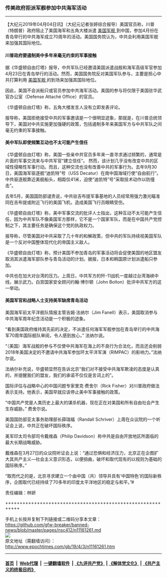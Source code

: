 ### 传美政府拒派军舰参加中共海军活动
------------------------

<p>
 【大纪元2019年04月04日讯】（大纪元记者张婷综合报导）美国官员称，川普（特朗普）政府阻止了美国海军和五角大楼派遣
 <a href="http://www.epochtimes.com/gb/tag/%E7%BE%8E%E5%9B%BD%E5%86%9B%E8%88%B0.html">
  美国军舰
 </a>
 到中国，参加4月份在青岛举行的中共海军成立70周年的活动。美国国务院认为，中共会利用美国军舰来加强其国际地位。
</p>
<h4>
 川普政府要遏制美中多年来毫无约束的军事接触
</h4>
<p>
 据《华盛顿自由灯塔》报导，中共军队已经邀请美国派遣战舰和海军高级军官参加4月23日在青岛举行的活动。然而，美国国务院反对美国军队参与，主要是担心中共打算利用
 <a href="http://www.epochtimes.com/gb/tag/%E7%BE%8E%E5%9B%BD%E5%86%9B%E8%88%B0.html">
  美国军舰
 </a>
 的到场来加强其国际地位。
</p>
<p>
 因此，美国不会派船只或官员参加中共海军活动。美国的参与将仅限于美国驻华武官办公室（Defense Attaché Office）的官员。
</p>
<p>
 《华盛顿自由灯塔》称，五角大楼发言人没有立即发表评论。
</p>
<p>
 报导称，美国拒绝接受中共的军事邀请是一个很明显迹象，那就是，在川普总统领导下，美国对中共实施更加强硬的政策，包括遏制多年来美国军方与中共军队之间毫无约束的军事接触。
</p>
<h4>
 美中军队即使频繁互动也不太可能产生信任
</h4>
<p>
 《华盛顿自由灯塔》称，美国一些亲中共官员多年来一直寻求通过频繁的，通常是片面的军事交流来与中共军官“建立信任”。 然而，该计划几乎没有改变中共的区域性侵略性军事行动。而且，这种交流也没有改善中共的军事行为。去年9月30日，美国海军驱逐舰“迪凯特”号（USS Decatur）在南中国海域行使“自由航行”。中共驱逐舰靠近美舰船头，相距仅41米，迫使“迪凯特”号“采取技术动作以防撞击”。
</p>
<p>
 去年5月，美国国防部谴责说，中共驻吉布提军事基地的人员经常用强力激光瞄准同在吉布提或附近飞行的美国飞机，造成美国飞行员眼睛受伤。
</p>
<p>
 《华盛顿自由灯塔》称，美中军事交流的批评人士指出，这种互动不太可能产生信任，因为中共军队不像美国军方那样，它不是一个国家军队，而是在中国共产党控制之下，其主要任务是确保这个党的执政权力。
</p>
<p>
 报导称，尽管美国对中共采取了几十年的和解政策，但中共的军队持续视美国军队是一个反对中国整体现代化的帝国主义敌人。
</p>
<p>
 《华盛顿自由灯塔》称，预计美国不参加青岛的军事活动将会促使美国的地区盟友取消其派遣海军部队参与青岛活动的计划。据报，日本和韩国原计划派遣船只参加。
</p>
<p>
 中共也在加大对台湾的压力。上周日，中共军方的歼-11战机一度越过台湾海峡中线，展示武力。白宫国家安全顾问约翰·博尔顿（John Bolton）批评中共军方的这一举动。
</p>
<h4>
 美国军官和战略人士支持美军缺席青岛活动
</h4>
<p>
 美国海军前太平洋舰队情报主管吉姆·法纳尔（Jim Fanell）表示，美国取消参与中共海军周年纪念活动是一个积极的迹象。
</p>
<p>
 “看到美国政府维持其先前的决定，不派遣任何海军军舰参加在青岛举行的中共海军70周年国际舰队审阅，令人感到放心，” 法纳尔说。
</p>
<p>
 “（美国）海军战舰的参与不仅使中共海军在海上的不良行为合法化，而且还会削弱2018年美国决定的不邀请中共海军参加环太平洋军演（RIMPAC）的影响力。”法纳尔说。
</p>
<p>
 法纳尔补充说，华盛顿显然在告诉北京“我们对不接受中共海军欺凌的态度是认真的，并提醒我们的盟友，我们的承诺不仅仅是言词上的”。
</p>
<p>
 国际评估与战略中心的中国问题专家里克·费舍尔（Rick Fisher）对川普政府做法表示支持。他表示，美国早就应该停止美中军事接触的政策。
</p>
<p>
 “中国共产党是人类历史上最大的谋杀机器，现在正在对美国和所有自由社会产生生存威胁。” 费舍尔说。
</p>
<p>
 美国国防部亚太事务助理部长薛瑞福（Randall Schriver）上周在众议院的一个听证会上说，中共正在破坏国际秩序。
</p>
<p>
 美军印太司令部司令戴维森（Philip Davidson）称中共是自由开放地区所面临的最大长期战略威胁。
</p>
<p>
 戴维森在3月27日的众议院听证会上说：“通过恐惧和经济压力，北京正在企图扩大其共产主义—社会主义意识形态，以便扭曲，破坏和取代现有的以规则为基础的国际秩序。”
</p>
<p>
 “取而代之的是，北京寻求建立一个由中国（共）领导并具有‘中国特色’的国际新秩序，企图取代已经持续了70多年的印度太平洋地区的稳定与和平。”#
</p>
<p>
 责任编辑：林妍
</p>

+++++++++++++++++++++++++++++++++++++++++++++++++++++++++++<br/><br/>
手机上长按并复制下列链接或二维码分享本文章：<br/>
https://github.com/gfw-breaker/banned-news/blob/master/pages/nsc412/n11161261.md <br/>
<a href='https://github.com/gfw-breaker/banned-news/blob/master/pages/nsc412/n11161261.md'><img src='https://github.com/gfw-breaker/banned-news/blob/master/pages/nsc412/n11161261.md.png'/></a> <br/>
原文地址（需翻墙访问）：http://www.epochtimes.com/gb/19/4/3/n11161261.htm


------------------------
#### [首页](https://github.com/gfw-breaker/banned-news/blob/master/README.md) &nbsp;|&nbsp; [Web代理](https://github.com/labour-camp/helloworld) &nbsp;|&nbsp; [一键翻墙软件](https://github.com/gfw-breaker/nogfw/blob/master/README.md) &nbsp;| [《九评共产党》](https://github.com/gfw-breaker/9ping.md/blob/master/README.md#九评之一评共产党是什么) | [《解体党文化》](https://github.com/gfw-breaker/jtdwh.md/blob/master/README.md) | [《共产主义的终极目的》](https://github.com/gfw-breaker/gczydzjmd.md/blob/master/README.md)

